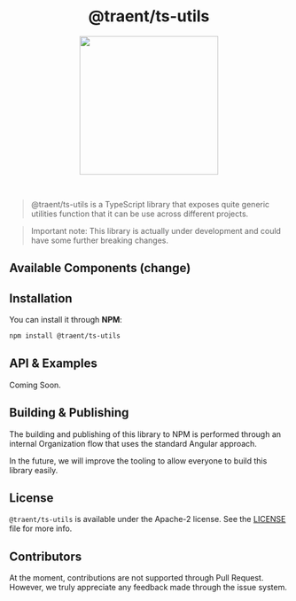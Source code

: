 <h1 align="center">
  @traent/ts-utils
</h1>

<p align="center">
  <img width="250px" height="auto" src="https://traent.com/wp-content/uploads/2022/07/logo-color.svg">
</p>

<br />

> @traent/ts-utils is a TypeScript library that exposes quite generic utilities function that it can be use across different projects.

> Important note: This library is actually under development and could have some further breaking changes.

## Available Components (change)

## Installation

You can install it through **NPM**:

```bash
npm install @traent/ts-utils
```

## API & Examples

Coming Soon.

## Building & Publishing

The building and publishing of this library to NPM is performed through an internal Organization flow that uses the standard Angular approach.

In the future, we will improve the tooling to allow everyone to build this library easily.

## License

`@traent/ts-utils` is available under the Apache-2 license. See the [LICENSE](./LICENSE) file for more info.

## Contributors

At the moment, contributions are not supported through Pull Request.
However, we truly appreciate any feedback made through the issue system.
